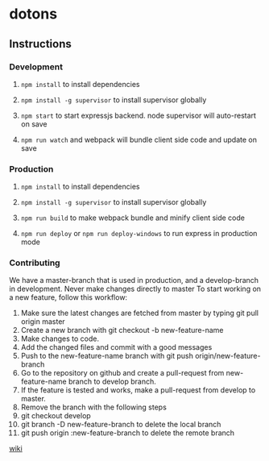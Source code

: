 # dotons

## Instructions

### Development

1. `npm install` to install dependencies
 
2. `npm install -g supervisor` to install supervisor globally

3. `npm start` to start expressjs backend. node supervisor will auto-restart on save

4. `npm run watch` and webpack will bundle client side code and update on save


### Production

1. `npm install` to install dependencies

2. `npm install -g supervisor` to install supervisor globally

3. `npm run build` to make webpack bundle and minify client side code

4. `npm run deploy` or `npm run deploy-windows` to run express in production mode

### Contributing
We have a master-branch that is used in production, and a develop-branch in development. Never make changes directly to master
To start working on a new feature, follow this workflow:   
1. Make sure the latest changes are fetched from master by typing git pull origin master  
2. Create a new branch with git checkout -b new-feature-name  
3. Make changes to code.  
4. Add the changed files and commit with a good messages  
5. Push to the new-feature-name branch with git push origin/new-feature-branch  
6. Go to the repository on github and create a pull-request from new-feature-name branch to develop branch.  
7. If the feature is tested and works, make a pull-request from develop to master.  
8. Remove the branch with the following steps  
9. git checkout develop  
10. git branch -D new-feature-branch to delete the local branch  
11. git push origin :new-feature-branch to delete the remote branch  


[wiki](https://github.com/sk222sw/dotons/wiki)
